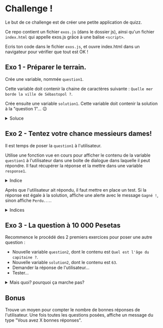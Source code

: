 # Challenge !

Le but de ce challenge est de créer une petite application de quizz.

Ce repo contient un fichier `exos.js` (dans le dossier js), ainsi qu'un fichier `index.html` qui appelle exos.js grâce à une balise `<script>`.

Ecris ton code dans le fichier `exos.js`, et ouvre index.html dans un navigateur pour vérifier que tout est OK !

## Exo 1 - Préparer le terrain.

Crée une variable, nommée `question1`.

Cette variable doit contenir la chaine de caractères suivante : `Quelle mer borde la ville de Sébastopol ?`.

Crée ensuite une variable `solution1`. Cette variable doit contenir la solution à la "question 1"... :wink:

<details>
<summary>Soluce</summary>

C'est `la mer Noire`.
</details>

## Exo 2 - Tentez votre chance messieurs dames!

Il est temps de poser la `question1` à l'utilisateur.

Utilise une fonction vue en cours pour afficher le contenu de la variable `question1` à l'utilisateur dans une boite de dialogue dans laquelle il peut répondre. Il faut récupérer la réponse et la mettre dans une variable `response1`.
<details>
<summary>Indice</summary>

https://developer.mozilla.org/fr/docs/Web/API/Window/prompt
</details>

Après que l'utilisateur ait répondu, il faut mettre en place un test. Si la réponse est égale à la solution, affiche une alerte avec le message `Gagné !`, sinon affiche `Perdu...`.

<details>
<summary>Indices</summary>

- https://developer.mozilla.org/fr/docs/Web/API/Window/alert

- https://kourou.oclock.io/ressources/fiche-recap/conditions/
</details>

## Exo 3 - La question à 10 000 Pesetas

Recommence le procédé des 2 premiers exercices pour poser une autre question :
- Nouvelle variable `question2`, dont le contenu est `Quel est l'âge du capitaine ?`.
- Nouvelle variable `solution2`, dont le contenu est `63`.
- Demander la réponse de l'utilisateur...
- Tester...

<details>
<summary>Mais quoi? pourquoi ça marche pas?</summary>

- `prompt` renvoie toujours une chaine de caractères.

- `63` quant à lui, est un Number...

  <details>
  <summary>Oui... et?</summary>

  - https://developer.mozilla.org/fr/docs/Web/JavaScript/Reference/Objets_globaux/parseInt
  </details>

</details>

## Bonus

Trouve un moyen pour compter le nombre de bonnes réponses de l'utilisateur. Une fois toutes les questions posées, affiche un message du type "Vous avez X bonnes réponses".